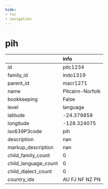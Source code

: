 ```yaml
---
hide:
- toc
- navigation
---
```

# pih
|                      | info             |
|:---------------------|:-----------------|
| id                   | pitc1234         |
| family_id            | indo1319         |
| parent_id            | macr1271         |
| name                 | Pitcairn-Norfolk |
| bookkeeping          | False            |
| level                | language         |
| latitude             | -24.379858       |
| longitude            | -128.324075      |
| iso639P3code         | pih              |
| description          | nan              |
| markup_description   | nan              |
| child_family_count   | 0                |
| child_language_count | 0                |
| child_dialect_count  | 0                |
| country_ids          | AU FJ NF NZ PN   |